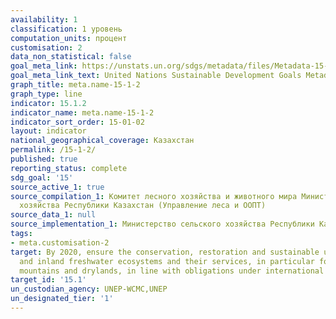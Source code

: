 ```yaml
---
availability: 1
classification: 1 уровень
computation_units: процент
customisation: 2
data_non_statistical: false
goal_meta_link: https://unstats.un.org/sdgs/metadata/files/Metadata-15-01-02.pdf
goal_meta_link_text: United Nations Sustainable Development Goals Metadata (pdf 456kB)
graph_title: meta.name-15-1-2
graph_type: line
indicator: 15.1.2
indicator_name: meta.name-15-1-2
indicator_sort_order: 15-01-02
layout: indicator
national_geographical_coverage: Казахстан
permalink: /15-1-2/
published: true
reporting_status: complete
sdg_goal: '15'
source_active_1: true
source_compilation_1: Комитет лесного хозяйства и животного мира Министерство сельского
  хозяйства Республики Казахстан (Управление леса и ООПТ)
source_data_1: null
source_implementation_1: Министерство сельского хозяйства Республики Казахстан
tags:
- meta.customisation-2
target: By 2020, ensure the conservation, restoration and sustainable use of terrestrial
  and inland freshwater ecosystems and their services, in particular forests, wetlands,
  mountains and drylands, in line with obligations under international agreements
target_id: '15.1'
un_custodian_agency: UNEP-WCMC,UNEP
un_designated_tier: '1'
---
```

